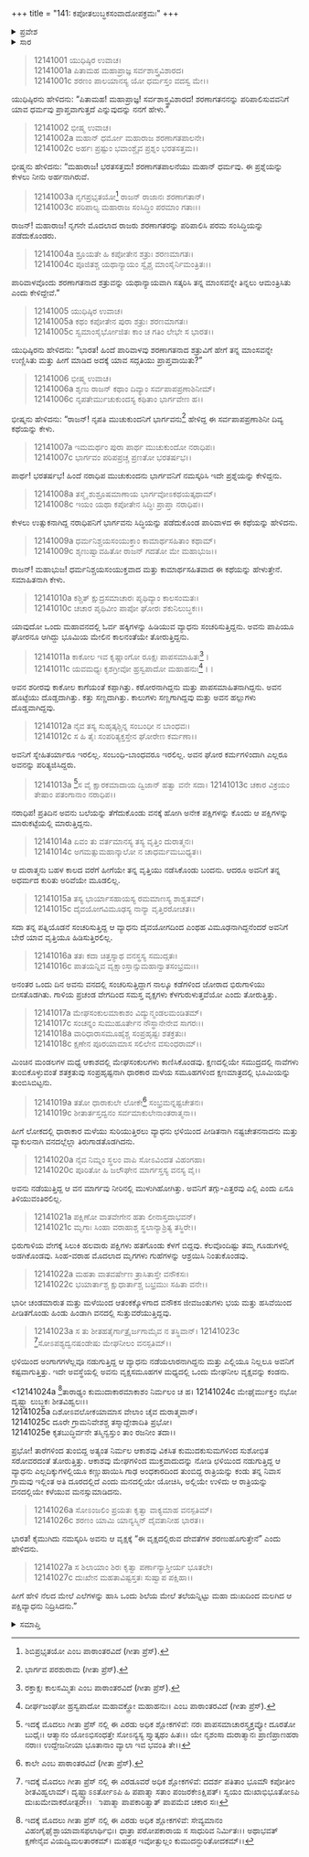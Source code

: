 +++
title = "141: ಕಪೋತಲುಬ್ಧಕಸಂವಾದೋಪಕ್ರಮಃ"
+++

<details><summary>ಪ್ರವೇಶ</summary>


।।   ಓಂ ಓಂ ನಮೋ ನಾರಾಯಣಾಯ।।   ಶ್ರೀ ವೇದವ್ಯಾಸಾಯ ನಮಃ ।।

ಶ್ರೀ ಕೃಷ್ಣದ್ವೈಪಾಯನ ವೇದವ್ಯಾಸ ವಿರಚಿತ  

**ಶ್ರೀ ಮಹಾಭಾರತ**

**ಶಾಂತಿ ಪರ್ವ**

**ಆಪದ್ಧರ್ಮ ಪರ್ವ**

**ಅಧ್ಯಾಯ 141**


</details>

<details><summary>ಸಾರ</summary>

ಶರಣಾಗತರ ರಕ್ಷಣೆಯ ಕುರಿತಾಗಿ ಕಪೋಥ-ಲುಬ್ಧಕರ ಸಂವಾದಕಥನದ ಪ್ರಾರಂಭ (1-5). ಭಿರುಗಾಳಿ-ಮಳೆಗೆ ಸಿಲುಕಿ ಪೀಡಿತನಾದ ವ್ಯಾಧನು ಪಾರಿವಾಳಗಳು ವಾಸಿಸುತ್ತಿದ್ದ ಮರದ ಬುಡಕ್ಕೆ ಶರಣಾಗತನಾಗಿ ಬಂದುದು (6-27).


</details>



> 12141001 ಯುಧಿಷ್ಠಿರ ಉವಾಚ।  
12141001a ಪಿತಾಮಹ ಮಹಾಪ್ರಾಜ್ಞ ಸರ್ವಶಾಸ್ತ್ರವಿಶಾರದ।  
12141001c ಶರಣಂ ಪಾಲಯಾನಸ್ಯ ಯೋ ಧರ್ಮಸ್ತಂ ವದಸ್ವ ಮೇ।।

ಯುಧಿಷ್ಠಿರನು ಹೇಳಿದನು: “ಪಿತಾಮಹ! ಮಹಾಪ್ರಾಜ್ಞ! ಸರ್ವಶಾಸ್ತ್ರವಿಶಾರದ! ಶರಣಾಗತನನನ್ನು ಪರಿಪಾಲಿಸುವವನಿಗೆ ಯಾವ ಧರ್ಮವು ಪ್ರಾಪ್ತವಾಗುತ್ತದೆ ಎನ್ನುವುದನ್ನು ನನಗೆ ಹೇಳು.”

> 12141002 ಭೀಷ್ಮ ಉವಾಚ।   
12141002a ಮಹಾನ್ ಧರ್ಮೋ ಮಹಾರಾಜ ಶರಣಾಗತಪಾಲನೇ।  
12141002c ಅರ್ಹಃ ಪ್ರಷ್ಟುಂ ಭವಾಂಶ್ಚೈವ ಪ್ರಶ್ನಂ ಭರತಸತ್ತಮ।।

ಭೀಷ್ಮನು ಹೇಳಿದನು: “ಮಹಾರಾಜ! ಭರತಸತ್ತಮ! ಶರಣಾಗತಪಾಲನೆಯು ಮಹಾನ್ ಧರ್ಮವು. ಈ ಪ್ರಶ್ನೆಯನ್ನು ಕೇಳಲು ನೀನು ಅರ್ಹನಾಗಿರುವೆ.

> 12141003a ನೃಗಪ್ರಭೃತಯೋ[^1] ರಾಜನ್ ರಾಜಾನಃ ಶರಣಾಗತಾನ್।  
12141003c ಪರಿಪಾಲ್ಯ ಮಹಾರಾಜ ಸಂಸಿದ್ಧಿಂ ಪರಮಾಂ ಗತಾಃ।।

ರಾಜನ್! ಮಹಾರಾಜ! ನೃಗನೇ ಮೊದಲಾದ ರಾಜರು ಶರಣಾಗತರನ್ನು ಪರಿಪಾಲಿಸಿ ಪರಮ ಸಂಸಿದ್ಧಿಯನ್ನು ಪಡೆದುಕೊಂಡರು.

> 12141004a ಶ್ರೂಯತೇ ಹಿ ಕಪೋತೇನ ಶತ್ರುಃ ಶರಣಮಾಗತಃ।  
12141004c ಪೂಜಿತಶ್ಚ ಯಥಾನ್ಯಾಯಂ ಸ್ವೈಶ್ಚ ಮಾಂಸೈರ್ನಿಮಂತ್ರಿತಃ।।

ಪಾರಿವಾಳವೊಂದು ಶರಣಾಗತನಾದ ಶತ್ರುವನ್ನು ಯಥಾನ್ಯಾಯವಾಗಿ ಸತ್ಕರಿಸಿ ತನ್ನ ಮಾಂಸವನ್ನೇ ತಿನ್ನಲು ಆಮಂತ್ರಿಸಿತು ಎಂದು ಕೇಳಿದ್ದೇವೆ.”

> 12141005 ಯುಧಿಷ್ಠಿರ ಉವಾಚ।   
12141005a ಕಥಂ ಕಪೋತೇನ ಪುರಾ ಶತ್ರುಃ ಶರಣಮಾಗತಃ।  
12141005c ಸ್ವಮಾಂಸೈರ್ಭೋಜಿತಃ ಕಾಂ ಚ ಗತಿಂ ಲೇಭೇ ಸ ಭಾರತ।।

ಯುಧಿಷ್ಠಿರನು ಹೇಳಿದನು: “ಭಾರತ! ಹಿಂದೆ ಪಾರಿವಾಳವು ಶರಣಾಗತನಾದ ಶತ್ರುವಿಗೆ ಹೇಗೆ ತನ್ನ ಮಾಂಸವನ್ನೇ ಉಣ್ಣಿಸಿತು ಮತ್ತು ಹೀಗೆ ಮಾಡಿದ ಅದಕ್ಕೆ ಯಾವ ಸದ್ಗತಿಯು ಪ್ರಾಪ್ತವಾಯಿತು?”

> 12141006 ಭೀಷ್ಮ ಉವಾಚ।   
12141006a ಶೃಣು ರಾಜನ್ ಕಥಾಂ ದಿವ್ಯಾಂ ಸರ್ವಪಾಪಪ್ರಣಾಶಿನೀಮ್।  
12141006c ನೃಪತೇರ್ಮುಚುಕುಂದಸ್ಯ ಕಥಿತಾಂ ಭಾರ್ಗವೇಣ ಹ।।

ಭೀಷ್ಮನು ಹೇಳಿದನು: “ರಾಜನ್! ನೃಪತಿ ಮುಚುಕುಂದನಿಗೆ ಭಾರ್ಗವನು[^2] ಹೇಳಿದ್ದ ಈ ಸರ್ವಪಾಪಪ್ರಣಾಶಿನೀ ದಿವ್ಯ ಕಥೆಯನ್ನು ಕೇಳು.

> 12141007a ಇಮಮರ್ಥಂ ಪುರಾ ಪಾರ್ಥ ಮುಚುಕುಂದೋ ನರಾಧಿಪಃ।  
12141007c ಭಾರ್ಗವಂ ಪರಿಪಪ್ರಚ್ಚ ಪ್ರಣತೋ ಭರತರ್ಷಭ।।

ಪಾರ್ಥ! ಭರತರ್ಷಭ! ಹಿಂದೆ ನರಾಧಿಪ ಮುಚುಕುಂದನು ಭಾರ್ಗವನಿಗೆ ನಮಸ್ಕರಿಸಿ ಇದೇ ಪ್ರಶ್ನೆಯನ್ನು ಕೇಳಿದ್ದನು.

> 12141008a ತಸ್ಮೈ ಶುಶ್ರೂಷಮಾಣಾಯ ಭಾರ್ಗವೋಽಕಥಯತ್ಕಥಾಮ್।  
12141008c ಇಯಂ ಯಥಾ ಕಪೋತೇನ ಸಿದ್ಧಿಃ ಪ್ರಾಪ್ತಾ ನರಾಧಿಪ।।

ಕೇಳಲು ಉತ್ಸುಕನಾಗಿದ್ದ ನರಾಧಿಪನಿಗೆ ಭಾರ್ಗವನು ಸಿದ್ಧಿಯನ್ನು ಪಡೆದುಕೊಂಡ ಪಾರಿವಾಳದ ಈ ಕಥೆಯನ್ನು ಹೇಳಿದನು.

> 12141009a ಧರ್ಮನಿಶ್ಚಯಸಂಯುಕ್ತಾಂ ಕಾಮಾರ್ಥಸಹಿತಾಂ ಕಥಾಮ್।  
12141009c ಶೃಣುಷ್ವಾವಹಿತೋ ರಾಜನ್ ಗದತೋ ಮೇ ಮಹಾಭುಜ।।

ರಾಜನ್! ಮಹಾಭುಜ! ಧರ್ಮನಿಶ್ಚಯಸಂಯುಕ್ತವಾದ ಮತ್ತು ಕಾಮಾರ್ಥಸಹಿತವಾದ ಈ ಕಥೆಯನ್ನು ಹೇಳುತ್ತೇನೆ. ಸಮಾಹಿತನಾಗಿ ಕೇಳು.

> 12141010a ಕಶ್ಚಿತ್ ಕ್ಷುದ್ರಸಮಾಚಾರಃ ಪೃಥಿವ್ಯಾಂ ಕಾಲಸಂಮತಃ।  
12141010c ಚಚಾರ ಪೃಥಿವೀಂ ಪಾಪೋ ಘೋರಃ ಶಕುನಿಲುಬ್ಧಕಃ।।

ಯಾವುದೋ ಒಂದು ಮಹಾವನದಲ್ಲಿ ಓರ್ವ ಹಕ್ಕಿಗಳನ್ನು ಹಿಡಿಯುವ ವ್ಯಾಧನು ಸಂಚರಿಸುತ್ತಿದ್ದನು. ಅವನು ಪಾಪಿಯೂ ಘೋರನೂ ಆಗಿದ್ದು ಭೂಮಿಯ ಮೇಲಿನ ಕಾಲನಂತೆಯೇ ತೋರುತ್ತಿದ್ದನು.

> 12141011a ಕಾಕೋಲ ಇವ ಕೃಷ್ಣಾಂಗೋ ರೂಕ್ಷಃ ಪಾಪಸಮಾಹಿತಃ[^3]।  
12141011c ಯವಮಧ್ಯಃ ಕೃಶಗ್ರೀವೋ ಹ್ರಸ್ವಪಾದೋ ಮಹಾಹನುಃ[^4]।।

ಅವನ ಶರೀರವು ಕಾಕೋಲ ಕಾಗೆಯಂತೆ ಕಪ್ಪಾಗಿತ್ತು. ಕಠೋರನಾಗಿದ್ದನು ಮತ್ತು ಪಾಪಸಮಾಹಿತನಾಗಿದ್ದನು. ಅವನ ಹೊಟ್ಟೆಯು ದೊಡ್ಡದಾಗಿತ್ತು. ಕತ್ತು ಸಣ್ಣದಾಗಿತ್ತು. ಕಾಲುಗಳು ಸಣ್ಣಗಾಗಿದ್ದವು ಮತ್ತು ಅವನ ಹಲ್ಲುಗಳು ದೊಡ್ಡವಾಗಿದ್ದವು.

> 12141012a ನೈವ ತಸ್ಯ ಸುಹೃತ್ಕಶ್ಚಿನ್ನ ಸಂಬಂಧೀ ನ ಬಾಂಧವಃ।  
12141012c ಸ ಹಿ ತೈಃ ಸಂಪರಿತ್ಯಕ್ತಸ್ತೇನ ಘೋರೇಣ ಕರ್ಮಣಾ।।

ಅವನಿಗೆ ಸ್ನೇಹಿತರ್ಯಾರೂ ಇರಲಿಲ್ಲ. ಸಂಬಂಧಿ-ಬಾಂಧವರೂ ಇರಲಿಲ್ಲ. ಅವನ ಘೋರ ಕರ್ಮಗಳಿಂದಾಗಿ ಎಲ್ಲರೂ ಅವನನ್ನು ಪರಿತ್ಯಜಿಸಿದ್ದರು.

>12141013a [^5]ಸ ವೈ ಕ್ಷಾರಕಮಾದಾಯ ದ್ವಿಜಾನ್ ಹತ್ವಾ ವನೇ ಸದಾ।
12141013c ಚಕಾರ ವಿಕ್ರಯಂ ತೇಷಾಂ ಪತಂಗಾನಾಂ ನರಾಧಿಪ।।

ನರಾಧಿಪ! ಪ್ರತಿದಿನ ಅವನು ಬಲೆಯನ್ನು ತೆಗೆದುಕೊಂಡು ವನಕ್ಕೆ ಹೋಗಿ ಅನೇಕ ಪಕ್ಷಿಗಳನ್ನು ಕೊಂದು ಆ ಪಕ್ಷಿಗಳನ್ನು ಮಾರುಕಟ್ಟೆಯಲ್ಲಿ ಮಾರುತ್ತಿದ್ದನು.

> 12141014a ಏವಂ ತು ವರ್ತಮಾನಸ್ಯ ತಸ್ಯ ವೃತ್ತಿಂ ದುರಾತ್ಮನಃ।  
12141014c ಅಗಮತ್ಸುಮಹಾನ್ಕಾಲೋ ನ ಚಾಧರ್ಮಮಬುಧ್ಯತ।।

ಆ ದುರಾತ್ಮನು ಬಹಳ ಕಾಲದ ವರೆಗೆ ಹೀಗೆಯೇ ತನ್ನ ವೃತ್ತಿಯು ನಡೆಸಿಕೊಂಡು ಬಂದನು. ಆದರೂ ಅವನಿಗೆ ತನ್ನ ಅಧರ್ಮದ ಕುರಿತು ಅರಿವೆಯೇ ಮೂಡಲಿಲ್ಲ.

> 12141015a ತಸ್ಯ ಭಾರ್ಯಾಸಹಾಯಸ್ಯ ರಮಮಾಣಸ್ಯ ಶಾಶ್ವತಮ್।  
12141015c ದೈವಯೋಗವಿಮೂಢಸ್ಯ ನಾನ್ಯಾ ವೃತ್ತಿರರೋಚತ।।

ಸದಾ ತನ್ನ ಪತ್ನಿಯೊಡನೆ ಸಂಚರಿಸುತ್ತಿದ್ದ ಆ ವ್ಯಾಧನು ದೈವಯೋಗದಿಂದ ಎಂಥಹ ವಿಮೂಢನಾಗಿದ್ದನೆಂದರೆ ಅವನಿಗೆ ಬೇರೆ ಯಾವ ವೃತ್ತಿಯೂ ಹಿಡಿಸುತ್ತಿರಲಿಲ್ಲ.

> 12141016a ತತಃ ಕದಾ ಚಿತ್ತಸ್ಯಾಥ ವನಸ್ಥಸ್ಯ ಸಮುದ್ಗತಃ।  
12141016c ಪಾತಯನ್ನಿವ ವೃಕ್ಷಾಂಸ್ತಾನ್ಸುಮಹಾನ್ವಾತಸಂಭ್ರಮಃ।।

ಅನಂತರ ಒಂದು ದಿನ ಅವನು ವನದಲ್ಲಿ ಸಂಚರಿಸುತ್ತಿದ್ದಾಗ ನಾಲ್ಕೂ ಕಡೆಗಳಿಂದ ಜೋರಾದ ಭಿರುಗಾಳಿಯು ಬೀಸತೊಡಗಿತು. ಗಾಳಿಯ ಪ್ರಚಂಡ ವೇಗದಿಂದ ಸಮಸ್ತ ವೃಕ್ಷಗಳು ಕೆಳಗುರುಳುತ್ತವೆಯೋ ಎಂದು ತೋರುತ್ತಿತ್ತು.

> 12141017a ಮೇಘಸಂಕುಲಮಾಕಾಶಂ ವಿದ್ಯುನ್ಮಂಡಲಮಂಡಿತಮ್।  
12141017c ಸಂಚನ್ನಂ ಸುಮುಹೂರ್ತೇನ ನೌಸ್ಥಾನೇನೇವ ಸಾಗರಃ।।  
12141018a ವಾರಿಧಾರಾಸಮೂಹೈಶ್ಚ ಸಂಪ್ರಹೃಷ್ಟಃ ಶತಕ್ರತುಃ।  
12141018c ಕ್ಷಣೇನ ಪೂರಯಾಮಾಸ ಸಲಿಲೇನ ವಸುಂಧರಾಮ್।।

ಮಿಂಚಿನ ಮಂಡಲಗಳ ಮಧ್ಯೆ ಆಕಾಶದಲ್ಲಿ ಮೇಘಸಂಕುಲಗಳು ಕಾಣಿಸಿಕೊಂಡವು. ಕ್ಷಣದಲ್ಲಿಯೇ ಸಮುದ್ರದಲ್ಲಿ ನಾವೆಗಳು ತುಂಬಿಕೊಳ್ಳುವಂತೆ ಶತಕ್ರತುವು ಸಂಪ್ರಹೃಷ್ಟನಾಗಿ ಧಾರಕಾರ ಮಳೆಯ ಸಮೂಹಗಳಿಂದ ಕ್ಷಣಮಾತ್ರದಲ್ಲಿ ಭೂಮಿಯನ್ನು ತುಂಬಿಸಿಬಿಟ್ಟನು.

> 12141019a ತತೋ ಧಾರಾಕುಲೇ ಲೋಕೇ[^6] ಸಂಭ್ರಮನ್ನಷ್ಟಚೇತನಃ।  
12141019c ಶೀತಾರ್ತಸ್ತದ್ವನಂ ಸರ್ವಮಾಕುಲೇನಾಂತರಾತ್ಮನಾ।।

ಹೀಗೆ ಲೋಕದಲ್ಲಿ ಧಾರಾಕಾರ ಮಳೆಯು ಸುರಿಯುತ್ತಿರಲು ವ್ಯಾಧನು ಛಳಿಯಿಂದ ಪೀಡಿತನಾಗಿ ನಷ್ಟಚೇತನನಾದನು ಮತ್ತು ವ್ಯಾಕುಲನಾಗಿ ವನದಲ್ಲೆಲ್ಲಾ ತಿರುಗಾಡತೊಡಗಿದನು.

> 12141020a ನೈವ ನಿಮ್ನಂ ಸ್ಥಲಂ ವಾಪಿ ಸೋಽವಿಂದತ ವಿಹಂಗಹಾ।  
12141020c ಪೂರಿತೋ ಹಿ ಜಲೌಘೇನ ಮಾರ್ಗಸ್ತಸ್ಯ ವನಸ್ಯ ವೈ।।

ಅವನು ನಡೆಯುತ್ತಿದ್ದ ಆ ವನ ಮಾರ್ಗವು ನೀರಿನಲ್ಲಿ ಮುಳುಗಿಹೋಗಿತ್ತು. ಅವನಿಗೆ ತಗ್ಗು-ಎತ್ತರವು ಎಲ್ಲಿ ಎಂದು ಏನೂ ತಿಳಿಯುವಂತಿರಲಿಲ್ಲ.

> 12141021a ಪಕ್ಷಿಣೋ ವಾತವೇಗೇನ ಹತಾ ಲೀನಾಸ್ತದಾಭವನ್।  
12141021c ಮೃಗಾಃ ಸಿಂಹಾ ವರಾಹಾಶ್ಚ ಸ್ಥಲಾನ್ಯಾಶ್ರಿತ್ಯ ತಸ್ಥಿರೇ।।

ಭಿರುಗಾಳಿಯ ವೇಗಕ್ಕೆ ಸಿಲುಕಿ ಹಲವಾರು ಪಕ್ಷಿಗಳು ಹತಗೊಂಡು ಕೆಳಗೆ ಬಿದ್ದವು. ಕೆಲವೊಂದಿಷ್ಟು ತಮ್ಮ ಗೂಡುಗಳಲ್ಲಿ ಅಡಗಿಕೊಂಡವು. ಸಿಂಹ-ವರಾಹ ಮೊದಲಾದ ಮೃಗಗಳು ಗುಹೆಗಳನ್ನು ಆಶ್ರಯಿಸಿ ನಿಂತುಕೊಂಡವು.

> 12141022a ಮಹತಾ ವಾತವರ್ಷೇಣ ತ್ರಾಸಿತಾಸ್ತೇ ವನೌಕಸಃ।  
12141022c ಭಯಾರ್ತಾಶ್ಚ ಕ್ಷುಧಾರ್ತಾಶ್ಚ ಬಭ್ರಮುಃ ಸಹಿತಾ ವನೇ।।

ಭಾರೀ ಚಂಡಮಾರುತ ಮತ್ತು ಮಳೆಯಿಂದ ಆತಂಕಕ್ಕೊಳಗಾದ ವನೌಕಸ ಜೀವಜಂತುಗಳು ಭಯ ಮತ್ತು ಹಸಿವೆಯಿಂದ ಪೀಡಿತಗೊಂಡು ಹಿಂಡು ಹಿಂಡಾಗಿ ವನದಲ್ಲಿ ಸುತ್ತುವರೆಯುತ್ತಿದ್ದವು.

> 12141023a ಸ ತು ಶೀತಹತೈರ್ಗಾತ್ರೈರ್ಜಗಾಮೈವ ನ ತಸ್ಥಿವಾನ್।
12141023c [^7]ಸೋಽಪಶ್ಯದ್ವನಷಂಡೇಷು ಮೇಘನೀಲಂ ವನಸ್ಪತಿಮ್।।  
> 
ಛಳಿಯಿಂದ ಅಂಗಾಗಗಳೆಲ್ಲವೂ ನಡುಗುತ್ತಿದ್ದ ಆ ವ್ಯಾಧನು ನಡೆಯಲಾರನಾಗಿದ್ದನು ಮತ್ತು ಎಲ್ಲಿಯೂ ನಿಲ್ಲಲೂ ಅವನಿಗೆ ಕಷ್ಟವಾಗುತ್ತಿತ್ತು. ಇದೇ ಅವಸ್ಥೆಯಲ್ಲಿ ಅವನು ವೃಕ್ಷಸಮೂಹಗಳ ಮಧ್ಯದಲ್ಲಿ ಒಂದು ಮೇಘನೀಲ ವೃಕ್ಷವನ್ನು ಕಂಡನು.

<12141024a [^8]ತಾರಾಢ್ಯಂ ಕುಮುದಾಕಾರಮಾಕಾಶಂ ನಿರ್ಮಲಂ ಚ ಹ।
12141024c ಮೇಘೈರ್ಮುಕ್ತಂ ನಭೋ ದೃಷ್ಟ್ವಾ ಲುಬ್ಧಕಃ ಶೀತವಿಹ್ವಲಃ।।  
12141025a ದಿಶೋಽವಲೋಕಯಾಮಾಸ ವೇಲಾಂ ಚೈವ ದುರಾತ್ಮವಾನ್।  
12141025c ದೂರೇ ಗ್ರಾಮನಿವೇಶಶ್ಚ ತಸ್ಮಾದ್ದೇಶಾದಿತಿ ಪ್ರಭೋ।  
12141025e ಕೃತಬುದ್ಧಿರ್ವನೇ ತಸ್ಮಿನ್ವಸ್ತುಂ ತಾಂ ರಜನೀಂ ತದಾ।।

ಪ್ರಭೋ! ತಾರೆಗಳಿಂದ ತುಂಬಿದ್ದ ಅತ್ಯಂತ ನಿರ್ಮಲ ಆಕಾಶವು ವಿಕಸಿತ ಕುಮುದಕುಸುಮಗಳಿಂದ ಸುಶೋಭಿತ ಸರೋವರದಂತೆ ತೋರುತ್ತಿತ್ತು. ಆಕಾಶವು ಮೇಘಗಳಿಂದ ಮುಕ್ತವಾದುದನ್ನು ನೋಡಿ ಛಳಿಯಿಂದ ನಡುಗುತ್ತಿದ್ದ ಆ ವ್ಯಾಧನು ಎಲ್ಲದಿಕ್ಕುಗಳಲ್ಲಿಯೂ ಕಣ್ಣುಹಾಯಿಸಿ ಗಾಢ ಅಂಧಕಾರದಿಂದ ತುಂಬಿದ್ದ ರಾತ್ರಿಯನ್ನು ಕಂಡು ತನ್ನ ನಿವಾಸ ಗ್ರಾಮವು ಇಲ್ಲಿಂತ ಅತಿ ದೂರದಲ್ಲಿದೆ ಎಂದು ಮನದಲ್ಲಿಯೇ ಯೋಚಿಸಿ, ಅಲ್ಲಿಯೇ ಉಳಿದು ಆ ರಾತ್ರಿಯನ್ನು ವನದಲ್ಲಿಯೇ ಕಳೆಯುವ ಮನಸ್ಸುಮಾಡಿದನು.

> 12141026a ಸೋಽಂಜಲಿಂ ಪ್ರಯತಃ ಕೃತ್ವಾ ವಾಕ್ಯಮಾಹ ವನಸ್ಪತಿಮ್।  
12141026c ಶರಣಂ ಯಾಮಿ ಯಾನ್ಯಸ್ಮಿನ್ ದೈವತಾನೀಹ ಭಾರತ।।

ಭಾರತ! ಕೈಮುಗಿದು ನಮಸ್ಕರಿಸಿ ಅವನು ಆ ವೃಕ್ಷಕ್ಕೆ “ಈ ವೃಕ್ಷದಲ್ಲಿರುವ ದೇವತೆಗಳ ಶರಣುಹೊಗುತ್ತೇನೆ” ಎಂದು ಹೇಳಿದನು.

> 12141027a ಸ ಶಿಲಾಯಾಂ ಶಿರಃ ಕೃತ್ವಾ ಪರ್ಣಾನ್ಯಾಸ್ತೀರ್ಯ ಭೂತಲೇ।  
12141027c ದುಃಖೇನ ಮಹತಾವಿಷ್ಟಸ್ತತಃ ಸುಷ್ವಾಪ ಪಕ್ಷಿಹಾ।।

ಹೀಗೆ ಹೇಳಿ ನೆಲದ ಮೇಲೆ ಎಲೆಗಳನ್ನು ಹಾಸಿ ಒಂದು ಶಿಲೆಯ ಮೇಲೆ ತಲೆಯನ್ನಿಟ್ಟು ಮಹಾ ದುಃಖದಿಂದ ಮಲಗಿದ ಆ ಪಕ್ಷಿವ್ಯಾಧನು ನಿದ್ರಿಸಿದನು.”


<details><summary>ಸಮಾಪ್ತಿ</summary>

ಇತಿ ಶ್ರೀಮಹಾಭಾರತೇ ಶಾಂತಿಪರ್ವಣಿ ಆಪದ್ಧರ್ಮಪರ್ವಣಿ ಕಪೋತಲುಬ್ಧಕಸಂವಾದೋಪಕ್ರಮೇ ಏಕಚತ್ವಾರಿಂಶದಧಿಕಶತತಮೋಽಧ್ಯಾಯಃ।।  
ಇದು ಶ್ರೀಮಹಾಭಾರತದಲ್ಲಿ ಶಾಂತಿಪರ್ವದಲ್ಲಿ ಆಪದ್ಧರ್ಮಪರ್ವದಲ್ಲಿ ಕಪೋತಲುಬ್ಧಕಸಂವಾದೋಪಕ್ರಮ ಎನ್ನುವ ನೂರಾನಲ್ವತ್ತೊಂದನೇ ಅಧ್ಯಾಯವು.

</details>

[^1]: ಶಿಬಿಪ್ರಭೃತಯೋ ಎಂಬ ಪಾಠಾಂತರವಿದೆ (ಗೀತಾ ಪ್ರೆಸ್).

[^2]: ಭಾರ್ಗವ ಪರಶುರಾಮ (ಗೀತಾ ಪ್ರೆಸ್).

[^3]: ರಕ್ತಾಕ್ಷಃ ಕಾಲಸಮ್ಮಿತಃ ಎಂಬ ಪಾಠಾಂತರವಿದೆ (ಗೀತಾ ಪ್ರೆಸ್).

[^4]: ದೀರ್ಘಜಂಘೋ ಹ್ರಸ್ವಪಾದೋ ಮಹಾವಕ್ತ್ರೋ ಮಹಾಹನುಃ। ಎಂಬ ಪಾಠಾಂತರವಿದೆ (ಗೀತಾ ಪ್ರೆಸ್).

[^5]: ಇದಕ್ಕೆ ಮೊದಲು ಗೀತಾ ಪ್ರೆಸ್ ನಲ್ಲಿ ಈ ಎರಡು ಅಧಿಕ ಶ್ಲೋಕಗಳಿವೆ: ನರಃ ಪಾಪಸಮಾಚಾರಸ್ತ್ಯಕ್ತವ್ಯೋ ದೂರತೋ ಬುಧೈಃ। ಆತ್ಮಾನಂ ಯೋಽಭಿಸಂಧತ್ತೇ ಸೋಽನ್ಯಸ್ಯ ಸ್ತ್ಯಾತ್ಕಥಂ ಹಿತಃ।। ಯೇ ನೃಶಂಸಾ ದುರಾತ್ಮಾನಃ ಪ್ರಾಣಿಪ್ರಾಣಹರಾ ನರಾಃ। ಉದ್ದೇಜನೀಯಾ ಭೂತಾನಾಂ ವ್ಯಾಲಾ ಇವ ಭವಂತಿ ತೇ।।  

[^6]: ಕಾಲೇ ಎಂಬ ಪಾಠಾಂತರವಿದೆ (ಗೀತಾ ಪ್ರೆಸ್).

[^7]: ಇದಕ್ಕೆ ಮೊದಲು ಗೀತಾ ಪ್ರೆಸ್ ನಲ್ಲಿ ಈ ಎರಡೂವರೆ ಅಧಿಕ ಶ್ಲೋಕಗಳಿವೆ: ದದರ್ಶ ಪತಿತಾಂ ಭೂಮೌ ಕಪೋತೀಂ ಶೀತವಿಹ್ವಲಾಮ್। ದೃಷ್ಟ್ವಾಽಽರ್ತೋಽಪಿ ಹಿ ಪಪಾತ್ಮಾ ಸತಾಂ ಪಂಜರಕೇಽಕ್ಷಿಪತ್। ಸ್ವಯಂ ದುಃಖಾಭಿಭೂತೋಽಪಿ ದುಃಖಮೇವಾಕರೋತ್ಪರೇ।।  ಾಪಾತ್ಮಾ ಪಾಪಕಾರಿತ್ವಾತ್ ಪಾಪಮೆವ ಚಕಾರ ಸಃ।  

[^8]: ಇದಕ್ಕೆ ಮೊದಲು ಗೀತಾ ಪ್ರೆಸ್ ನಲ್ಲಿ ಈ ಎರಡು ಅಧಿಕ ಶ್ಲೋಕಗಳಿವೆ: ಸೇವ್ಯಮಾನಂ ವಿಹಂಗೈಘೈಶ್ಛಾಯಾವಾಸಫಲಾರ್ಥಿಭಿಃ। ಧಾತ್ರಾ ಪರೋಪಕಾರಾಯ ಸ ಸಾಧುರಿವ ನಿರ್ಮಿತಃ।। ಅಥಾಭವತ್ ಕ್ಷಣೇನೈವ ವಿಯದ್ವಿಮಲತಾರಕಮ್। ಮಹತ್ಸರ ಇವೋತ್ಫುಲ್ಲಂ ಕುಮುದನ್ಛುರಿತೋದಕಮ್।।  
